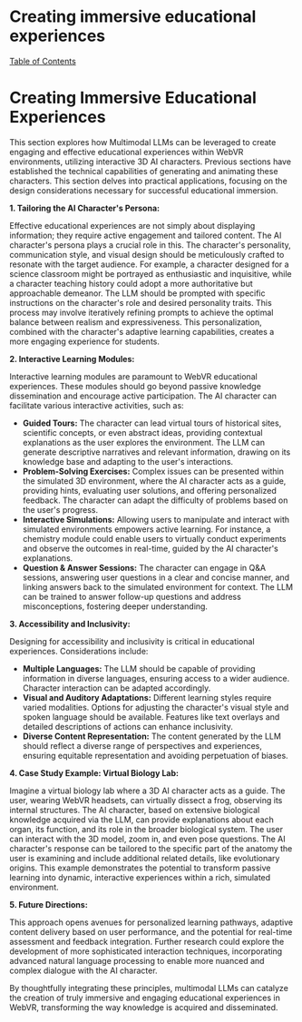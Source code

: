 # Creating immersive educational experiences

[Table of Contents](#table-of-contents)

# Creating Immersive Educational Experiences

This section explores how Multimodal LLMs can be leveraged to create engaging and effective educational experiences within WebVR environments, utilizing interactive 3D AI characters.  Previous sections have established the technical capabilities of generating and animating these characters.  This section delves into practical applications, focusing on the design considerations necessary for successful educational immersion.

**1. Tailoring the AI Character's Persona:**

Effective educational experiences are not simply about displaying information; they require active engagement and tailored content.  The AI character's persona plays a crucial role in this.  The character's personality, communication style, and visual design should be meticulously crafted to resonate with the target audience. For example, a character designed for a science classroom might be portrayed as enthusiastic and inquisitive, while a character teaching history could adopt a more authoritative but approachable demeanor.  The LLM should be prompted with specific instructions on the character's role and desired personality traits. This process may involve iteratively refining prompts to achieve the optimal balance between realism and expressiveness.  This personalization, combined with the character's adaptive learning capabilities, creates a more engaging experience for students.

**2. Interactive Learning Modules:**

Interactive learning modules are paramount to WebVR educational experiences. These modules should go beyond passive knowledge dissemination and encourage active participation.  The AI character can facilitate various interactive activities, such as:

* **Guided Tours:**  The character can lead virtual tours of historical sites, scientific concepts, or even abstract ideas, providing contextual explanations as the user explores the environment.  The LLM can generate descriptive narratives and relevant information, drawing on its knowledge base and adapting to the user's interactions.
* **Problem-Solving Exercises:**  Complex issues can be presented within the simulated 3D environment, where the AI character acts as a guide, providing hints, evaluating user solutions, and offering personalized feedback.  The character can adapt the difficulty of problems based on the user's progress.
* **Interactive Simulations:**  Allowing users to manipulate and interact with simulated environments empowers active learning. For instance, a chemistry module could enable users to virtually conduct experiments and observe the outcomes in real-time, guided by the AI character's explanations.
* **Question & Answer Sessions:**  The character can engage in Q&A sessions, answering user questions in a clear and concise manner, and linking answers back to the simulated environment for context.  The LLM can be trained to answer follow-up questions and address misconceptions, fostering deeper understanding.


**3. Accessibility and Inclusivity:**

Designing for accessibility and inclusivity is critical in educational experiences.  Considerations include:

* **Multiple Languages:** The LLM should be capable of providing information in diverse languages, ensuring access to a wider audience.  Character interaction can be adapted accordingly.
* **Visual and Auditory Adaptations:** Different learning styles require varied modalities.  Options for adjusting the character's visual style and spoken language should be available.  Features like text overlays and detailed descriptions of actions can enhance inclusivity.
* **Diverse Content Representation:** The content generated by the LLM should reflect a diverse range of perspectives and experiences, ensuring equitable representation and avoiding perpetuation of biases.


**4. Case Study Example: Virtual Biology Lab:**

Imagine a virtual biology lab where a 3D AI character acts as a guide.  The user, wearing WebVR headsets, can virtually dissect a frog, observing its internal structures. The AI character, based on extensive biological knowledge acquired via the LLM, can provide explanations about each organ, its function, and its role in the broader biological system.  The user can interact with the 3D model, zoom in, and even pose questions. The AI character's response can be tailored to the specific part of the anatomy the user is examining and include additional related details, like evolutionary origins.  This example demonstrates the potential to transform passive learning into dynamic, interactive experiences within a rich, simulated environment.

**5. Future Directions:**

This approach opens avenues for personalized learning pathways, adaptive content delivery based on user performance, and the potential for real-time assessment and feedback integration.  Further research could explore the development of more sophisticated interaction techniques, incorporating advanced natural language processing to enable more nuanced and complex dialogue with the AI character.


By thoughtfully integrating these principles, multimodal LLMs can catalyze the creation of truly immersive and engaging educational experiences in WebVR, transforming the way knowledge is acquired and disseminated.


<a id='chapter-9-subchapter-4'></a>